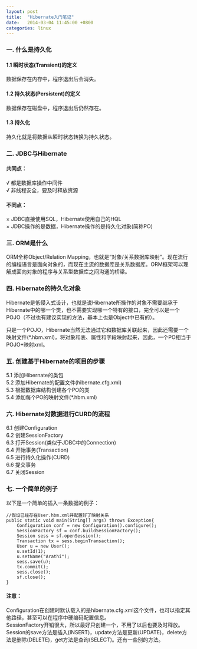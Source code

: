 ```yaml
---
layout: post
title:  "Hibernate入门笔记"
date:   2014-03-04 11:45:00 +0800
categories: linux
---
```


### 一. 什么是持久化

#### 1.1 瞬时状态(Transient)的定义
数据保存在内存中，程序退出后会消失。

#### 1.2 持久状态(Persistent)的定义
数据保存在磁盘中，程序退出后仍然存在。

#### 1.3 持久化
持久化就是将数据从瞬时状态转换为持久状态。
 
### 二. JDBC与Hibernate

#### 共同点：
√ 都是数据库操作中间件  
√ 非线程安全，要及时释放资源  

#### 不同点：
× JDBC直接使用SQL，Hibernate使用自己的HQL  
× JDBC操作的是数据，Hibernate操作的是持久化对象(简称PO)  
 
### 三. ORM是什么

ORM全称Object/Relation Mapping，也就是“对象/关系数据库映射”。现在流行的编程语言是面向对象的，而现在主流的数据库是关系数据库。ORM框架可以理解成面向对象的程序与关系型数据库之间沟通的桥梁。
 
### 四. Hibernate的持久化对象

Hibernate是低侵入式设计，也就是说Hibernate所操作的对象不需要继承于Hibernate中的哪一个类，也不需要实现哪一个特有的接口，完全可以是一个POJO（不过也有建议实现的方法，基本上也是Object中已有的）。

只是一个POJO，Hibernate当然无法通过它和数据库关联起来，因此还需要一个映射文件(*.hbm.xml)，将对象和表、属性和字段映射起来，因此，一个PO相当于POJO+映射xml。
 
### 五. 创建基于Hibernate的项目的步骤

5.1 添加Hibernate的类包  
5.2 添加Hibernate的配置文件(hibernate.cfg.xml)  
5.3 根据数据库结构创建各个PO的类  
5.4 添加每个PO的映射文件(*.hbm.xml)  
 
### 六. Hibernate对数据进行CURD的流程

6.1 创建Configuration  
6.2 创建SessionFactory  
6.3 打开Session(类似于JDBC中的Connection)  
6.4 开始事务(Transaction)  
6.5 进行持久化操作(CURD)  
6.6 提交事务  
6.7 关闭Session  
 
### 七. 一个简单的例子

以下是一个简单的插入一条数据的例子：

    //假设已经存在User.hbm.xml并配置好了映射关系
    public static void main(String[] args) throws Exception{
        Configuration conf = new Configuration().configure();
        SessionFactory sf = conf.buildSessionFactory();
        Session sess = sf.openSession();
        Transaction tx = sess.beginTransaction();
        User u = new User();
        u.setId(1);
        u.setName("Arathi");
        sess.save(u);
        tx.commit();
        sess.close();
        sf.close();
    }

#### 注意：  
Configuration在创建时默认载入的是hibernate.cfg.xml这个文件，也可以指定其他路径，甚至可以在程序中硬编码配置信息。  
SessionFactory开销很大，所以最好只创建一个，不用了以后也要及时释放。  
Session的save方法是插入(INSERT)，update方法是更新(UPDATE)，delete方法是删除(DELETE)，get方法是查询(SELECT)。还有一些别的方法。
